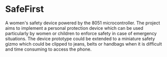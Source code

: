 # SafeFirst
A women's safety device powered by the 8051 microcontroller.
The project aims to implement a personal protection device which can be used particularly by women or children to enforce safety in case of emergency situations. The device prototype could be extended to a miniature safety gizmo which could be clipped to jeans, belts or handbags when it is difficult and time consuming to access the phone.
